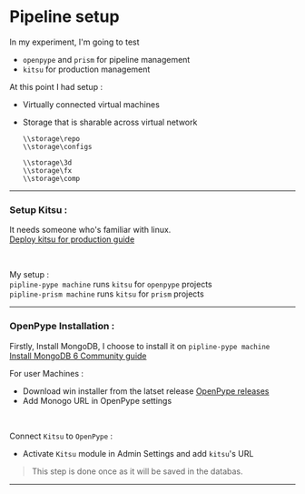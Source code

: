 # Pipeline setup

In my experiment, I'm going to test 

- `openpype` and `prism` for pipeline management 
- `kitsu` for production management


At this point I had setup : 
- Virtually connected virtual machines
- Storage that is sharable across virtual network
 
    ```
    \\storage\repo
    \\storage\configs

    \\storage\3d
    \\storage\fx
    \\storage\comp
    ```


---

### Setup Kitsu : 
It needs someone who's familiar with linux. <br>
[Deploy kitsu for production guide](resources/guides/kitsu-deploy.md)

<br>

My setup : <br>
`pipline-pype machine` runs `kitsu` for `openpype` projects <br>
`pipline-prism machine` runs `kitsu` for `prism` projects <br>

---

### OpenPype Installation : 
Firstly, Install MongoDB, I choose to install it on `pipline-pype machine` <br>
[Install MongoDB 6 Community guide](resources/guides/mongodb-ubuntu.md)


For user Machines : <br>
- Download win installer from the latset release [OpenPype releases](https://github.com/ynput/OpenPype/releases)
- Add Monogo URL in OpenPype settings 

<br>

Connect `Kitsu` to `OpenPype` : 
- Activate `Kitsu` module in Admin Settings and add `kitsu`'s URL

> This step is done once as it will be saved in the databas.


---

